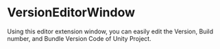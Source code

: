# VersionEditorWindow
Using this editor extension window, you can easily edit the Version, Build number, and Bundle Version Code of Unity Project.
